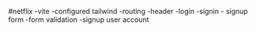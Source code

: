 #netflix
    -vite
    -configured tailwind
    -routing
    -header
    -login
    -signin 
    - signup form
    -form validation
    -signup user account